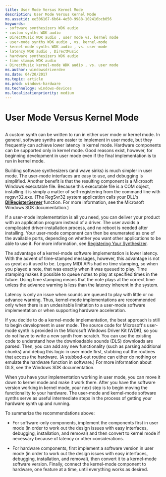 ```yaml
---
title: User Mode Versus Kernel Mode
description: User Mode Versus Kernel Mode
ms.assetid: ee506167-6b64-4e50-9988-102416bcb056
keywords:
- software synthesizers WDK audio
- custom synths WDK audio
- DirectMusic WDK audio , user mode vs. kernel mode
- user-mode synths WDK audio , vs. kernel-mode
- kernel-mode synths WDK audio , vs. user-mode
- latency WDK audio , DirectMusic
- hardware synthesizers WDK audio
- time stamps WDK audio
- DirectMusic kernel-mode WDK audio , vs. user mode
ms.author: windowsdriverdev
ms.date: 04/20/2017
ms.topic: article
ms.prod: windows-hardware
ms.technology: windows-devices
ms.localizationpriority: medium
---
```


# User Mode Versus Kernel Mode


## <span id="user_mode_versus_kernel_mode"></span><span id="USER_MODE_VERSUS_KERNEL_MODE"></span>


A custom synth can be written to run in either user mode or kernel mode. In general, software synths are easier to implement in user mode, but they frequently can achieve lower latency in kernel mode. Hardware components can be supported only in kernel mode. Good reasons exist, however, for beginning development in user mode even if the final implementation is to run in kernel mode.

Building software synthesizers (and wave sinks) is much simpler in user mode. The user-mode interfaces are easy to use, and debugging is simplified. Another benefit is that the resulting component is a Microsoft Windows executable file. Because this executable file is a COM object, installing it is simply a matter of self-registering from the command line with regsvr32.exe. (The RegSvr32 system application calls your DLL's [**DllRegisterServer**](https://msdn.microsoft.com/library/windows/desktop/ms682162) function. For more information, see the Microsoft Windows SDK documentation.)

If a user-mode implementation is all you need, you can deliver your product with an application program instead of a driver. The user avoids a complicated driver-installation process, and no reboot is needed after installing. Your user-mode component can then be enumerated as one of the available ports, depending on whether you want other applications to be able to use it. For more information, see [Registering Your Synthesizer](registering-your-synthesizer.md).

The advantage of a kernel-mode software implementation is lower latency. With the advent of time-stamped messages, however, this advantage is not as great as it used to be. Legacy MIDI APIs had no time stamping, so when you played a note, that was exactly when it was queued to play. Time stamping makes it possible to queue notes to play at specified times in the future. Using time stamping means that the note plays at the correct time unless the advance warning is less than the latency inherent in the system.

Latency is only an issue when sounds are queued to play with little or no advance warning. Thus, kernel-mode implementations are recommended only when there is an undesirable limitation to a user-mode software implementation or when supporting hardware acceleration.

If you decide to do a kernel-mode implementation, the best approach is still to begin development in user mode. The source code for Microsoft's user-mode synth is provided in the Microsoft Windows Driver Kit (WDK), so you do not have to write a new synth from scratch. You can use the existing code to understand how the downloadable sounds (DLS) downloads are parsed. Then, you can add any new functionality (such as parsing additional chunks) and debug this logic in user mode first, stubbing out the routines that access the hardware. (A stubbed-out routine can either do nothing or emulate the hardware function in software.) For more information about DLS, see the Windows SDK documentation.

When you have your implementation working in user mode, you can move it down to kernel mode and make it work there. After you have the software version working in kernel mode, your next step is to begin moving the functionality to your hardware. The user-mode and kernel-mode software synths serve as useful intermediate steps in the process of getting your hardware synth up and running.

To summarize the recommendations above:

-   For software-only components, implement the components first in user mode (in order to work out the design issues with easy interfaces, debugging, installation, and removal) and then convert to kernel mode if necessary because of latency or other considerations.

-   For hardware components, first implement a software version in user mode (in order to work out the design issues with easy interfaces, debugging, installation, and removal), then convert it to a kernel-mode software version. Finally, connect the kernel-mode component to hardware, one feature at a time, until everything works as desired.

 

 




